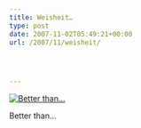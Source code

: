 ```yaml
---
title: Weisheit…
type: post
date: 2007-11-02T05:49:21+00:00
url: /2007/11/weisheit/




---
```

<div class="flickr">
  <a href="http://www.flickr.com/photos/schreibblogade/1830391233/" title="Better than..."><img src="//farm3.static.flickr.com/2036/1830391233_69bf217925.jpg" alt="Better than..." /></a></p>

  <p>
    Better than...
  </p>
</div>
